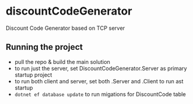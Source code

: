 # discountCodeGenerator
Discount Code Generator based on TCP server

## Running the project
- pull the repo & build the main solution
- to run just the server, set DiscountCodeGenerator.Server as primary startup project
- to run both client and server, set both .Server and .Client to run ast startup
- ```dotnet ef database update``` to run migations for DiscountCode table
